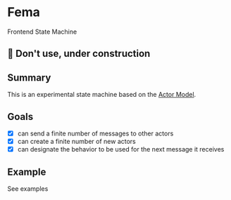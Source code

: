 # Fema
Frontend State Machine

## :construction: Don't use, under construction

## Summary
This is an experimental state machine based on the [Actor Model](https://en.wikipedia.org/wiki/Actor_model). 

## Goals
- [x] can send a finite number of messages to other actors
- [x] can create a finite number of new actors
- [x] can designate the behavior to be used for the next message it receives

## Example
See examples